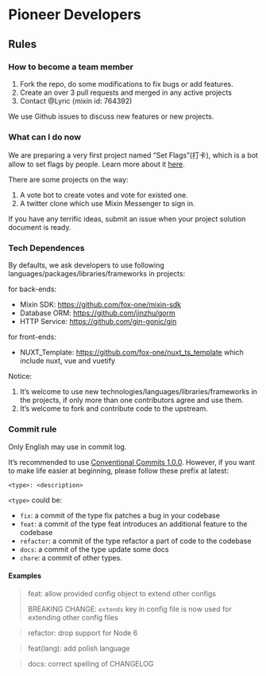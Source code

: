 # Pioneer Developers

## Rules

### How to become a team member

1. Fork the repo, do some modifications to fix bugs or add features.
2. Create an over 3 pull requests and merged in any active projects
3. Contact @Lyric (mixin id: 764392)

We use Github issues to discuss new features or new projects.

### What can I do now

We are preparing a very first project named “Set Flags”(打卡), which is a bot allow to set flags by people. Learn more about it [here](https://github.com/set-flags/set-flags).

There are some projects on the way:

1. A vote bot to create votes and vote for existed one.
2. A twitter clone which use Mixin Messenger to sign in.

If you have any terrific ideas, submit an issue when your project solution document is ready.

### Tech Dependences

By defaults, we ask developers to use following languages/packages/libraries/frameworks in projects:

for back-ends:

- Mixin SDK: https://github.com/fox-one/mixin-sdk
- Database ORM: https://github.com/jinzhu/gorm 
- HTTP Service: https://github.com/gin-gonic/gin

for front-ends:

- NUXT_Template: https://github.com/fox-one/nuxt_ts_template which include nuxt, vue and vuetify

Notice:

1. It’s welcome to use new technologies/languages/libraries/frameworks in the projects, if only more than one contributors agree and use them.
2. It’s welcome to fork and contribute code to the upstream.

### Commit rule

Only English may use in commit log.

It’s recommended to use [Conventional Commits 1.0.0](https://www.conventionalcommits.org/en/v1.0.0/). However, if you want to make life easier at beginning, please follow these prefix at latest:

```
<type>: <description>
```

`<type>` could be:

- `fix`: a commit of the type fix patches a bug in your codebase
- `feat`: a commit of the type feat introduces an additional feature to the codebase
- `refactor`: a commit of the type refactor a part of code to the codebase
- `docs`: a commit of the type update some docs
- `chore`: a commit of other types.

#### Examples

> feat: allow provided config object to extend other configs
>
> BREAKING CHANGE: `extends` key in config file is now used for extending other config files

> refactor: drop support for Node 6

> feat(lang): add polish language

> docs: correct spelling of CHANGELOG


